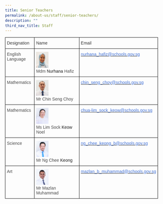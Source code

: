 ```yaml
---
title: Senior Teachers
permalink: /about-us/staff/senior-teachers/
description: ""
third_nav_title: Staff
---
```

<style type="text/css">

.tg  {border-collapse:collapse;border-spacing:0;}
.tg td{border-color:black;border-style:solid;border-width:1px;font-family:Arial, sans-serif;font-size:14px;
overflow:hidden;padding:10px 5px;word-break:normal;}

.tg th{border-color:black;border-style:solid;border-width:1px;font-family:Arial, sans-serif;font-size:14px;

font-weight:normal;overflow:hidden;padding:10px 5px;word-break:normal;}

.tg .tg-0lax{text-align:left;vertical-align:top}

</style>

<table class="tg">

<thead>

<tr>

<th class="tg-0lax"><span style="color:#323232">Designation</span></th>

<th class="tg-0lax"><span style="color:#323232">Name</span></th>

<th class="tg-0lax"><span style="color:#323232">Email</span></th>

</tr>

</thead>

<tbody>

<tr>

<td class="tg-0lax"><span style="color:#484848">English Language</span></td>

<td class="tg-0lax"><img style="width:30%; margin:0;" src="/images/Staff%20Photos/Senior%20Teachers/mdm%20nurhana%20hafiz%20passport%20size.jpg"><br><span style="color:#484848">Mdm</span> Nurhana <span style="color:#484848">Hafiz</span></td>

<td class="tg-0lax"><a href="mailto:nurhana_hafiz@schools.gov.sg"><span style="color:#4372D6">nurhana_hafiz@schools.gov.sg</span></a></td>

</tr>

<tr>

<td class="tg-0lax"><span style="color:#484848">Mathematics</span></td>

<td class="tg-0lax"><img style="width:30%; margin:0;" src="/images/Staff%20Photos/Senior%20Teachers/mr%20chin%20seng%20choy%20.jpg"><br><span style="color:#484848">Mr</span> <span style="color:#484848">Chin Seng Choy</span></td>

<td class="tg-0lax"><a href="mailto:chin_seng_choy_lance@schools.gov.sg"><span style="color:#4372D6">chin_seng_choy@schools.gov.sg</span></a></td>

</tr>

<tr>

<td class="tg-0lax"><span style="color:#484848">Mathematics</span></td>

<td class="tg-0lax"><img style="width:30%; margin:0;" src="/images/Staff%20Photos/Senior%20Teachers/ms%20lim%20sock%20keow%20noel%20.jpg"><br><span style="color:#484848">Ms</span> <span style="color:#484848">Lim Sock</span> Keow <span style="color:#484848">Noel</span></td>

<td class="tg-0lax"><a href="mailto:chua-lim_sock_keow@schools.gov.sg"><span style="color:#4372D6">chua-lim_sock_keow@schools.gov.sg</span></a></td>

</tr>

<tr>

<td class="tg-0lax"><span style="color:#484848">Science</span></td>

<td class="tg-0lax"><img style="width:30%; margin:0;" src="/images/Staff%20Photos/Senior%20Teachers/mr%20ng%20chee%20keong%20.jpg"><br><span style="color:#484848">Mr</span> <span style="color:#484848">Ng Chee</span> Keong</td>

<td class="tg-0lax"><a href="mailto:ng_chee_keong_b@schools.gov.sg"><span style="color:#4372D6">ng_chee_keong_b@schools.gov.sg</span></a></td>

</tr>

<tr>

<td class="tg-0lax"><span style="color:#484848">Art</span></td>

<td class="tg-0lax"><img style="width:30%; margin:0;" src="/images/Staff%20Photos/Senior%20Teachers/mr%20mazlan%20muhammad%20.jpg"><br><span style="color:#484848">Mr</span> <span style="color:#484848">Mazlan Muhammad</span></td>

<td class="tg-0lax"><a href="mailto:mazlan_b_muhammad@schools.gov.sg"><span style="color:#4372D6">mazlan_b_muhammad@schools.gov.sg</span></a></td>

</tr>

</tbody>

</table>